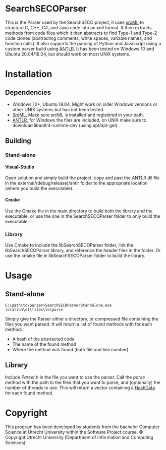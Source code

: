 # SearchSECOParser

This is the Parser used by the SearchSECO project, it uses [srcML](https://www.srcml.org/#home) to structure C, C++, C#, and Java code into an xml format. It then extracts methods from code files which it then abstracts to find Type-1 and Type-2 code clones (abstracting comments, white spaces, variable names, and function calls). It also supports the parsing of Python and Javascript using a custom parser build using [ANTLR](https://www.antlr.org/).
It has been tested on Windows 10 and Ubuntu 20.04/18.04, but should work on most UNIX systems.

# Installation

## Dependencies

* Windows 10+, Ubuntu 18.04. Might work on older Windows versions or other UNIX systems but has not been tested.
* [SrcML.](https://www.srcml.org/#home)
Make sure srcML is installed and registered in your path.
* [ANTLR](https://www.antlr.org/), for Windows the files are included, on UNIX make sure to download libantlr4-runtime-dev (using apt/apt-get).


## Building

### Stand-alone
#### Visual-Studio
Open solution and simply build the project, copy and past the ANTLR dll file in the external/(debug/release)/antlr folder to the appropriate location (where you build the executable).
#### Cmake
Use the Cmake file in the main directory to build both the library and the executable, or use the one in the SearchSECOParser folder to only build the executable.

### Library
Use Cmake to include the libSearchSECOParser folder, link the libSearchSECOParser library, and reference the header files in the folder. Or use the cmake file in libSearchSECOParser folder to build the library.

# Usage

## Stand-alone
    C:\path\to\parser>SearchSECOParserStandalone.exe location\of\files\to\parse

Simply give the Parser either a directory, or compressed file containing the files you want parsed. 
It will return a list of found methods with for each method:
* A hash of the abstracted code
* The name of the found method
* Where the method was found (both file and line number)


## Library

Include _Parser.h_ in the file you want to use the parser.
Call the _parse_ method with the path to the files that you want to parse, and (optionally) the number of threads to use.
This will return a vector containing a [HashData](https://git.science.uu.nl/searchseco/parser/-/blob/master/Parser/HashData.h) for each found method.

# Copyright

This program has been developed by students from the bachelor Computer Science at Utrecht University within the Software Project course.
© Copyright Utrecht University (Department of Information and Computing Sciences)
